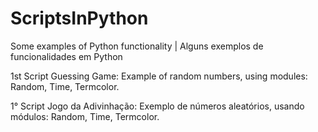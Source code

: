 # ScriptsInPython

 Some examples of Python functionality | Alguns exemplos de funcionalidades em Python
 

1st Script Guessing Game: Example of random numbers, using modules: Random, Time, Termcolor.


1° Script Jogo da Adivinhação: Exemplo de números aleatórios, usando módulos: Random, Time, Termcolor.
